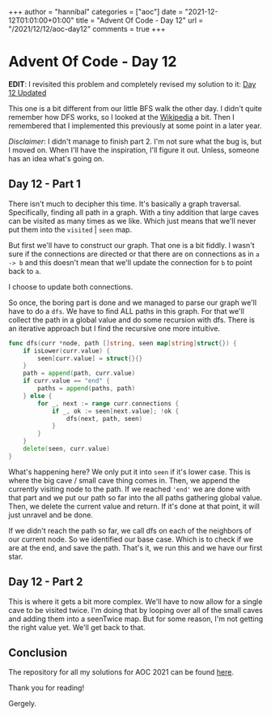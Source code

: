 +++
author = "hannibal"
categories = ["aoc"]
date = "2021-12-12T01:01:00+01:00"
title = "Advent Of Code - Day 12"
url = "/2021/12/12/aoc-day12"
comments = true
+++

# Advent Of Code - Day 12

**EDIT**: I revisited this problem and completely revised my solution to it: [Day 12 Updated](https://skarlso.github.io/2021/12/17/aoc-day12-updated/)

This one is a bit different from our little BFS walk the other day. I didn't quite remember how DFS works, so I looked
at the [Wikipedia](https://en.wikipedia.org/wiki/Depth-first_search) a bit. Then I remembered that I implemented this
previously at some point in a later year.

*Disclaimer*: I didn't manage to finish part 2. I'm not sure what the bug is, but I moved on. When I'll have the
inspiration, I'll figure it out. Unless, someone has an idea what's going on.

## Day 12 - Part 1

There isn't much to decipher this time. It's basically a graph traversal. Specifically, finding all path in a graph.
With a tiny addition that large caves can be visited as many times as we like. Which just means that we'll never put
them into the `visited` | `seen` map.

But first we'll have to construct our graph. That one is a bit fiddly. I wasn't sure if the connections are directed
or that there are on connections as in `a -> b` and this doesn't mean that we'll update the connection for `b` to point
back to `a`.

I choose to update both connections.

So once, the boring part is done and we managed to parse our graph we'll have to do a `dfs`. We have to find ALL paths
in this graph. For that we'll collect the path in a global value and do some recursion with dfs. There is an iterative
approach but I find the recursive one more intuitive.

```go
func dfs(curr *node, path []string, seen map[string]struct{}) {
	if isLower(curr.value) {
		seen[curr.value] = struct{}{}
	}
	path = append(path, curr.value)
	if curr.value == "end" {
		paths = append(paths, path)
	} else {
		for _, next := range curr.connections {
			if _, ok := seen[next.value]; !ok {
				dfs(next, path, seen)
			}
		}
	}
	delete(seen, curr.value)
}

```

What's happening here? We only put it into `seen` if it's lower case. This is where the big cave / small cave thing
comes in. Then, we append the currently visiting node to the path. If we reached `'end'` we are done with that part and
we put our path so far into the all paths gathering global value. Then, we delete the current value and return. If it's
done at that point, it will just unravel and be done.

If we didn't reach the path so far, we call dfs on each of the neighbors of our current node. So we identified our base
case. Which is to check if we are at the end, and save the path. That's it, we run this and we have our first star.

## Day 12 - Part 2

This is where it gets a bit more complex. We'll have to now allow for a single cave to be visited twice. I'm doing that
by looping over all of the small caves and adding them into a seenTwice map. But for some reason, I'm not getting the
right value yet. We'll get back to that.

## Conclusion

The repository for all my solutions for AOC 2021 can be found [here](https://github.com/Skarlso/aoc2021).

Thank you for reading!

Gergely.
